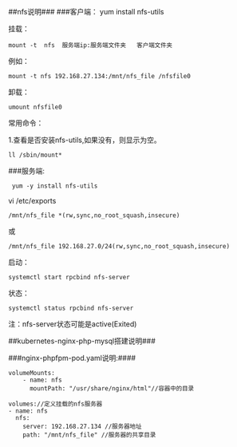 ##nfs说明###
###客户端：
    yum install nfs-utils

挂载：

    mount -t  nfs  服务端ip:服务端文件夹   客户端文件夹
例如：

    mount -t nfs 192.168.27.134:/mnt/nfs_file /nfsfile0
卸载：

    umount nfsfile0

常用命令：

1.查看是否安装nfs-utils,如果没有，则显示为空。
    
    ll /sbin/mount* 


###服务端:

     yum -y install nfs-utils 

 vi /etc/exports 

    /mnt/nfs_file *(rw,sync,no_root_squash,insecure)
或

    /mnt/nfs_file 192.168.27.0/24(rw,sync,no_root_squash,insecure)

启动：

    systemctl start rpcbind nfs-server
状态：

    systemctl status rpcbind nfs-server 

注：nfs-server状态可能是active(Exited)


##kubernetes-nginx-php-mysql搭建说明###

###nginx-phpfpm-pod.yaml说明:####

    volumeMounts:
        - name: nfs 
          mountPath: "/usr/share/nginx/html"//容器中的目录

    volumes://定义挂载的nfs服务器
    - name: nfs
      nfs:
        server: 192.168.27.134 //服务器地址
        path: "/mnt/nfs_file" //服务器的共享目录


 
